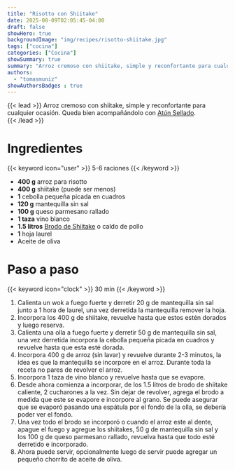 ```yaml
---
title: "Risotto con Shiitake"
date: 2025-08-09T02:05:45-04:00
draft: false
showHero: true
backgroundImage: "img/recipes/risotto-shiitake.jpg"
tags: ["cocina"]
categories: ["Cocina"]
showSummary: true
summary: "Arroz cremoso con shiitake, simple y reconfortante para cualquier ocasión."
authors:
  - "tomasmuniz"
showAuthorsBadges : true
---
```


{{< lead >}}
Arroz cremoso con shiitake, simple y reconfortante para cualquier ocasión.
Queda bien acompañándolo con [Atún Sellado](/es/recipes/atun-sellado). <br/>
{{< /lead >}}

# Ingredientes
{{< keyword icon="user" >}} 5-6 raciones {{< /keyword >}}
* **400 g** arroz para risotto
* **400 g** shiitake (puede ser menos)
* **1** cebolla pequeña picada en cuadros
* **120 g** mantequilla sin sal
* **100 g** queso parmesano rallado
* **1 taza** vino blanco
* **1.5 litros** [Brodo de Shiitake](/es/recipes/brodo-shiitake) o caldo de pollo
* **1** hoja laurel
* Aceite de oliva

# Paso a paso
{{< keyword icon="clock" >}} 30 min {{< /keyword >}}
1. Calienta un wok a fuego fuerte y derretir 20 g de mantequilla sin sal junto a 1 hora de laurel, una vez derretida la mantequilla remover la hoja.
2. Incorpora los 400 g de shiitake, revuelve hasta que estos estén dorados y luego reserva.
3. Calienta una olla a fuego fuerte y derretir 50 g de mantequilla sin sal, una vez derretida incorpora la cebolla pequeña picada en cuadros y revuelve hasta que esta esté dorada.
4. Incorpora 400 g de arroz (sin lavar) y revuelve durante 2-3 minutos, la idea es que la mantequilla se incorpore en el arroz. Durante toda la receta no pares de revolver el arroz.
5. Incorpora 1 taza de vino blanco y revuelve hasta que se evapore.
6. Desde ahora comienza a incorporar, de los 1.5 litros de brodo de shiitake caliente, 2 cucharones a la vez. Sin dejar de revolver, agrega el brodo a medida que este se evapore e incorpore al grano. Se puede asegurar que se evaporó pasando una espátula por el fondo de la olla, se debería poder ver el fondo.
7. Una vez todo el brodo se incorporó o cuando el arroz este al dente, apague el fuego y agregue los shiitakes, 50 g de mantequilla sin sal y los 100 g de queso parmesano rallado, revuelva hasta que todo esté derretido e incorporado.
8. Ahora puede servir, opcionalmente luego de servir puede agregar un pequeño chorrito de aceite de oliva.